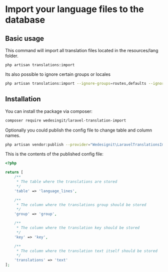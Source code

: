 # Import your language files to the database


## Basic usage

This command will import all translation files located in the resources/lang folder.
```
php artisan translations:import
```

Its also possible to ignore certain groups or locales

```bash
php artisan translations:import --ignore-groups=routes,defaults --ignore-locales=en,fr
```

## Installation

You can install the package via composer:

``` bash
composer require wedesingit/laravel-translation-import
```

Optionally you could publish the config file to change table and column names.

```bash
php artisan vendor:publish --provider="Wedesignit\LaravelTranslationsImport\TranslationsImportServiceProvider" --tag="config"
```

This is the contents of the published config file:
```php
<?php

return [
    /**
     * The table where the translations are stored
     */
    'table' => 'language_lines',

    /**
     * The column where the translations group should be stored
     */
    'group' => 'group',

    /**
     * The column where the translation key should be stored
     */
    'key' => 'key',

    /**
     * The column where the translation text itself should be stored
     */
    'translations' => 'text'
];
```
